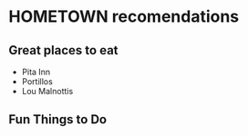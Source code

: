 # HOMETOWN recomendations 
## Great places to eat

- Pita Inn
- Portillos
- Lou Malnottis

## Fun Things to Do
